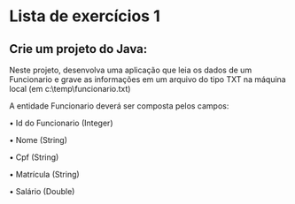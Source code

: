 # Lista de exercícios 1
## Crie um projeto do Java:

Neste projeto, desenvolva uma aplicação que leia os dados de um Funcionario e grave as informações em um arquivo do tipo TXT 
na máquina local (em c:\\temp\\funcionario.txt)

A entidade Funcionario deverá ser composta pelos campos:

•	Id do Funcionario (Integer)

•	Nome (String)

•	Cpf (String)

•	Matrícula (String)

•	Salário (Double)
